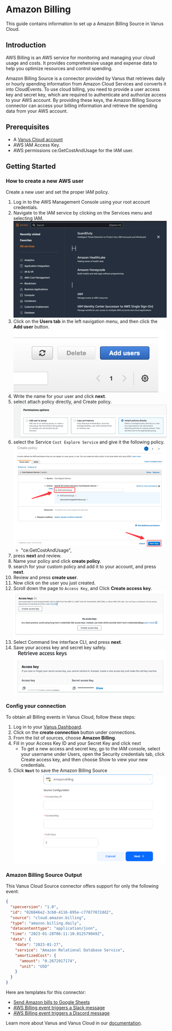 # Amazon Billing

This guide contains information to set up a Amazon Billing Source in Vanus Cloud.

## Introduction

AWS Billing is an AWS service for monitoring and managing your cloud usage and costs. It provides comprehensive usage and expense data to help you optimize resources and control spending.

Amazon Billing Source is a connector provided by Vanus that retrieves daily or hourly spending information from Amazon Cloud Services and converts it into CloudEvents. To use cloud billing, you need to provide a user access key and secret key, which are required to authenticate and authorize access to your AWS account. By providing these keys, the Amazon Billing Source connector can access your billing information and retrieve the spending data from your AWS account.

## Prerequisites

- A [Vanus Cloud account](https://cloud.vanus.ai)
- AWS IAM Access Key.
- AWS permissions ce:GetCostAndUsage for the IAM user.

## Getting Started

### How to create a new AWS user

Create a new user and set the proper IAM policy.

1. Log in to the AWS Management Console using your root account credentials.
2. Navigate to the IAM service by clicking on the Services menu and selecting IAM.
   ![](images/findIAM.png)
3. Click on the **Users tab** in the left navigation menu, and then click the **Add user** button.
   ![](images/AddUser.png)
4. Write the name for your user and click **next**.
5. select attach policy directly, and Create policy.
   ![](images/permissionoption.png)
6. select the Service `Cost Explore Service` and give it the following policy.
   ![img.png](images/search.png)
   - "ce:GetCostAndUsage",
7. press **next** and review.
8. Name your policy and click **create policy**.
9. search for your custom policy and add it to your account, and press **next**.
10. Review and press **create user**.
11. Now click on the user you just created.
12. Scroll down the page to `Access Key`, and Click **Create access key**.
    ![](images/createAccesskey.png)
13. Select Command line interface CLI, and press **next**.
14. Save your access key and secret key safely.
    ![](images/img.png)

### Config your connection

To obtain all Billing events in Vanus Cloud, follow these steps:

1. Log in to your [Vanus Dashboard](https://cloud.vanus.ai/dashboard).
2. Click on the **create connection** button under connections.
3. From the list of sources, choose **Amazon Billing**.
4. Fill in your Access Key ID and your Secret Key and click next
   - To get a new access and secret key, go to the IAM console, select your username under Users, open the Security credentials tab, click Create access key, and then choose Show to view your new credentials.
5. Click **`Next`** to save the Amazon Billing Source
   ![](images/aws-billing.png)

### Amazon Billing Source Output

This Vanus Cloud Source connector offers support for only the following event:

```json
{
  "specversion": "1.0",
  "id": "026046e2-3cb0-4116-895e-c77877072dd2",
  "source": "cloud.amazon.billing",
  "type": "amazon.billing.daily",
  "datacontenttype": "application/json",
  "time": "2023-01-28T06:11:10.012579049Z",
  "data": {
    "date": "2023-01-27",
    "service": "Amazon Relational Database Service",
    "amortizedCost": {
      "amount": "0.2672917174",
      "unit": "USD"
    }
  }
}
```

Here are templates for this connector:

- [Send Amazon bills to Google Sheets](https://cloud.vanustest.com/connections/wizard?source=aws-billing&sink=google-sheets&id=20230404_1)
- [AWS Billing event triggers a Slack message](https://cloud.vanustest.com/connections/wizard?source=aws-billing&sink=slack&id=20230406_1)
- [AWS Billing event triggers a Discord message](https://cloud.vanustest.com/connections/wizard?source=aws-billing&sink=discord&id=20230410_1)

Learn more about Vanus and Vanus Cloud in our [documentation](https://docs.vanus.ai).
